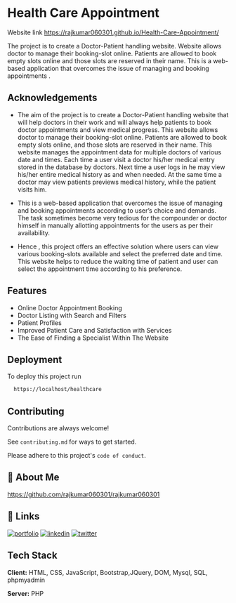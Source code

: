 
# Health Care Appointment
Website link
https://rajkumar060301.github.io/Health-Care-Appointment/

The project is to create a Doctor-Patient handling website.
Website allows doctor to manage their booking-slot online. 
Patients are allowed to book empty slots online and those slots 
are reserved in their name. This is a web-based application that overcomes the issue of managing and booking appointments . 

## Acknowledgements

- The aim of the project is to create a Doctor-Patient  handling website that will help doctors in their   work and will always help patients to book doctor appointments and view medical progress. This website allows doctor to manage their booking-slot online. Patients are allowed to book empty slots online, and those slots are reserved in their name. This website manages the appointment data for multiple doctors of various date and times. Each time  a user visit a doctor his/her medical entry stored in the  database by doctors. Next time a user  logs in he may view his/her entire medical history as and when needed. At the same time a doctor may view patients previews medical history, while the patient visits him. 

- This is a web-based application that overcomes the issue of  managing and  booking appointments according to user’s choice and demands. The task sometimes become very tedious for the compounder or doctor himself in manually allotting appointments for the users as per their availability. 
- Hence , this project offers an effective solution where users can view various booking-slots available and select the preferred date and time. This website helps to reduce the waiting time of patient and user can select the appointment time according to his preference. 



## Features

- Online Doctor Appointment Booking 
- Doctor Listing with Search and Filters 
- Patient Profiles
- Improved Patient Care and Satisfaction with Services 
- The Ease of Finding a Specialist Within The Website


## Deployment

To deploy this project run

```bash
  https://localhost/healthcare
```


## Contributing

Contributions are always welcome!

See `contributing.md` for ways to get started.

Please adhere to this project's `code of conduct`.

## 🚀 About Me
https://github.com/rajkumar060301/rajkumar060301

## 🔗 Links
[![portfolio](https://img.shields.io/badge/my_portfolio-000?style=for-the-badge&logo=ko-fi&logoColor=white)](https://raj-kumar-personal-portfolio.dorik.io/)
[![linkedin](https://img.shields.io/badge/linkedin-0A66C2?style=for-the-badge&logo=linkedin&logoColor=white)](https://www.linkedin.com/in/rajkumar060301/)
[![twitter](https://img.shields.io/badge/twitter-1DA1F2?style=for-the-badge&logo=twitter&logoColor=white)](https://twitter.com/rajkumar6301)


## Tech Stack

**Client:** HTML, CSS, JavaScript, Bootstrap,JQuery, DOM, Mysql, SQL, phpmyadmin

**Server:** PHP


